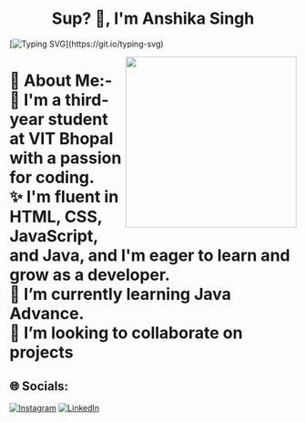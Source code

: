 <h1 align="center">Sup? 👋, I'm Anshika Singh</h1>

<!-- ![5128B947-A528-43F2-A033-B7D7E69A6A37](https://user-images.githubusercontent.com/95211795/149956019-9f5fca11-05f7-4ad2-9a21-3b31c7f5c8a6.jpg) -->


[![Typing SVG](https://readme-typing-svg.demolab.com?font=Lora&pause=1000&width=435&lines=Wait......)](https://git.io/typing-svg)


<img align="right" height="300" src="https://user-images.githubusercontent.com/95211795/150642428-a8299583-f2cb-4c42-81a5-85074419dcc5.gif" > 


# 💫 About Me:- 👀 I'm a third-year student at VIT Bhopal with a passion for coding.<br>✨ I'm fluent in HTML, CSS, JavaScript, and Java, and I'm eager to learn and grow as a developer.<br>🌱 I’m currently learning Java Advance.<br>💞️ I’m looking to collaborate on projects

## 🌐 Socials:
[![Instagram](https://img.shields.io/badge/Instagram-%23E4405F.svg?logo=Instagram&logoColor=white)](https://www.instagram.com/aaaaanshikkkkkaa/) [![LinkedIn](https://img.shields.io/badge/LinkedIn-%230077B5.svg?logo=linkedin&logoColor=white)](https://www.linkedin.com/in/anshika-singh-kaush911/) 
<!---
anshika119/anshika119 is a ✨ special ✨ repository because its `README.md` (this file) appears on your GitHub profile.
You can click the Preview link to take a look at your changes.
--->
